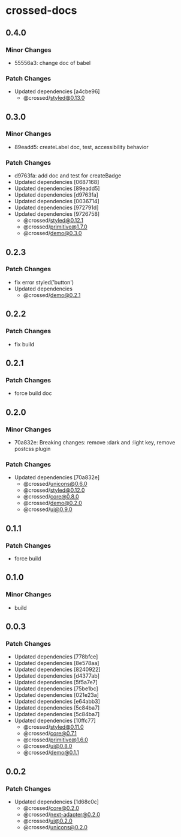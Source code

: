 # crossed-docs

## 0.4.0

### Minor Changes

- 55556a3: change doc of babel

### Patch Changes

- Updated dependencies [a4cbe96]
  - @crossed/styled@0.13.0

## 0.3.0

### Minor Changes

- 89eadd5: createLabel doc, test, accessibility behavior

### Patch Changes

- d9763fa: add doc and test for createBadge
- Updated dependencies [0687168]
- Updated dependencies [89eadd5]
- Updated dependencies [d9763fa]
- Updated dependencies [0036714]
- Updated dependencies [972791d]
- Updated dependencies [9726758]
  - @crossed/styled@0.12.1
  - @crossed/primitive@1.7.0
  - @crossed/demo@0.3.0

## 0.2.3

### Patch Changes

- fix error styled('button')
- Updated dependencies
  - @crossed/demo@0.2.1

## 0.2.2

### Patch Changes

- fix build

## 0.2.1

### Patch Changes

- force build doc

## 0.2.0

### Minor Changes

- 70a832e: Breaking changes: remove :dark and :light key, remove postcss plugin

### Patch Changes

- Updated dependencies [70a832e]
  - @crossed/unicons@0.6.0
  - @crossed/styled@0.12.0
  - @crossed/core@0.8.0
  - @crossed/demo@0.2.0
  - @crossed/ui@0.9.0

## 0.1.1

### Patch Changes

- force build

## 0.1.0

### Minor Changes

- build

## 0.0.3

### Patch Changes

- Updated dependencies [778bfce]
- Updated dependencies [8e578aa]
- Updated dependencies [8240922]
- Updated dependencies [d4377ab]
- Updated dependencies [5f5a7e7]
- Updated dependencies [75be1bc]
- Updated dependencies [021e23a]
- Updated dependencies [e64abb3]
- Updated dependencies [5c84ba7]
- Updated dependencies [5c84ba7]
- Updated dependencies [10ffc77]
  - @crossed/styled@0.11.0
  - @crossed/core@0.7.1
  - @crossed/primitive@1.6.0
  - @crossed/ui@0.8.0
  - @crossed/demo@0.1.1

## 0.0.2

### Patch Changes

- Updated dependencies [1d68c0c]
  - @crossed/core@0.2.0
  - @crossed/next-adapter@0.2.0
  - @crossed/ui@0.2.0
  - @crossed/unicons@0.2.0
